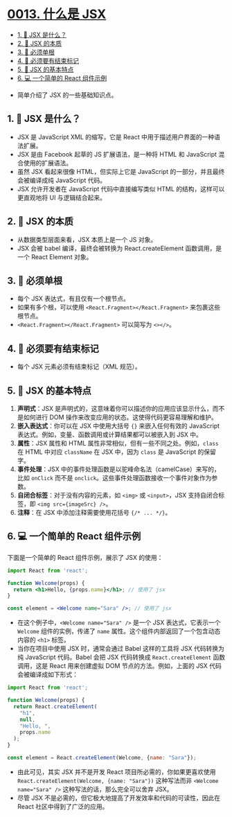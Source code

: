 # [0013. 什么是 JSX](https://github.com/Tdahuyou/react/tree/main/0013.%20%E4%BB%80%E4%B9%88%E6%98%AF%20JSX)

<!-- region:toc -->
- [1. 📒 JSX 是什么？](#1--jsx-是什么)
- [2. 📒 JSX 的本质](#2--jsx-的本质)
- [3. 📒 必须单根](#3--必须单根)
- [4. 📒 必须要有结束标记](#4--必须要有结束标记)
- [5. 📒 JSX 的基本特点](#5--jsx-的基本特点)
- [6. 💻 一个简单的 React 组件示例](#6--一个简单的-react-组件示例)
<!-- endregion:toc -->
- 简单介绍了 JSX 的一些基础知识点。

## 1. 📒 JSX 是什么？

- JSX 是 JavaScript XML 的缩写，它是 React 中用于描述用户界面的一种语法扩展。
- JSX 是由 Facebook 起草的 JS 扩展语法，是一种将 HTML 和 JavaScript 混合使用的扩展语法。
- 虽然 JSX 看起来很像 HTML，但实际上它是 JavaScript 的一部分，并且最终会被编译成纯 JavaScript 代码。
- JSX 允许开发者在 JavaScript 代码中直接编写类似 HTML 的结构，这样可以更直观地将 UI 与逻辑结合起来。

## 2. 📒 JSX 的本质

- 从数据类型层面来看，JSX 本质上是一个 JS 对象。
- JSX 会被 babel 编译，最终会被转换为 React.createElement 函数调用，是一个 React Element 对象。

## 3. 📒 必须单根

- 每个 JSX 表达式，有且仅有一个根节点。
- 如果有多个根，可以使用 `<React.Fragment></React.Fragment>` 来包裹这些根节点。
- `<React.Fragment></React.Fragment>` 可以简写为 `<></>`。

## 4. 📒 必须要有结束标记

- 每个 JSX 元素必须有结束标记（XML 规范）。

## 5. 📒 JSX 的基本特点

1. **声明式**：JSX 是声明式的，这意味着你可以描述你的应用应该显示什么，而不是如何进行 DOM 操作来改变应用的状态。这使得代码更容易理解和维护。
2. **嵌入表达式**：你可以在 JSX 中使用大括号 `{}` 来嵌入任何有效的 JavaScript 表达式。例如，变量、函数调用或计算结果都可以被嵌入到 JSX 中。
3. **属性**：JSX 属性和 HTML 属性非常相似，但有一些不同之处。例如，`class` 在 HTML 中对应 `className` 在 JSX 中，因为 `class` 是 JavaScript 的保留字。
4. **事件处理**：JSX 中的事件处理函数是以驼峰命名法（camelCase）来写的，比如 `onClick` 而不是 `onclick`。这些事件处理函数接收一个事件对象作为参数。
5. **自闭合标签**：对于没有内容的元素，如 `<img>` 或 `<input>`，JSX 支持自闭合标签，即 `<img src={imageSrc} />`。
6. **注释**：在 JSX 中添加注释需要使用花括号 `{/* ... */}`。

## 6. 💻 一个简单的 React 组件示例

下面是一个简单的 React 组件示例，展示了 JSX 的使用：

```jsx
import React from 'react';

function Welcome(props) {
  return <h1>Hello, {props.name}</h1>; // 使用了 jsx
}

const element = <Welcome name="Sara" />; // 使用了 jsx
```

- 在这个例子中，`<Welcome name="Sara" />` 是一个 JSX 表达式，它表示一个 `Welcome` 组件的实例，传递了 `name` 属性。这个组件内部返回了一个包含动态内容的 `<h1>` 标签。
- 当你在项目中使用 JSX 时，通常会通过 Babel 这样的工具将 JSX 代码转换为纯 JavaScript 代码。Babel 会把 JSX 代码转换成 `React.createElement` 函数调用，这是 React 用来创建虚拟 DOM 节点的方法。例如，上面的 JSX 代码会被编译成如下形式：

```javascript
import React from 'react';

function Welcome(props) {
  return React.createElement(
    "h1",
    null,
    "Hello, ",
    props.name
  );
}

const element = React.createElement(Welcome, {name: "Sara"});
```

- 由此可见，其实 JSX 并不是开发 React 项目所必需的，你如果更喜欢使用 `React.createElement(Welcome, {name: "Sara"})` 这种写法而非 `<Welcome name="Sara" />` 这种写法的话，那么完全可以舍弃 JSX。
- 尽管 JSX 不是必需的，但它极大地提高了开发效率和代码的可读性，因此在 React 社区中得到了广泛的应用。

